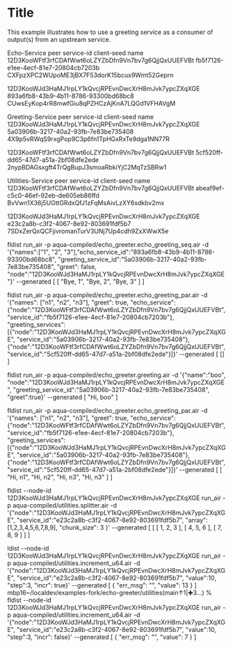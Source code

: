 # Title

This example illustrates how to use a greeting service as a consumer of output(s) from an upstream service.

                    
Echo-Service
peer            service-id          client-seed    name 
12D3KooWFtf3rfCDAfWwt6oLZYZbDfn9Vn7bv7g6QjjQxUUEFVBt
fb5f7126-e1ee-4ecf-81e7-20804cb7203b
CXFpzXPC2WUpoME3jBX7F53dorK15bcux9Wmt52Geprn

12D3KooWJd3HaMJ1rpLY1kQvcjRPEvnDwcXrH8mJvk7ypcZXqXGE
893a6fb8-43b9-4b11-8786-93300bd68bc8
CUwsEyKop4rR8mwfGiu8qPZHCzAjKnA7LQGd1VFHAVgM


Greeting-Service
peer            service-id          client-seed  name 
12D3KooWJd3HaMJ1rpLY1kQvcjRPEvnDwcXrH8mJvk7ypcZXqXGE
5a03906b-3217-40a2-93fb-7e83be735408
4X9p5vRWqS9rxgPop9C3p6fn1TpHGxRxTe9dga1NN77R


12D3KooWFtf3rfCDAfWwt6oLZYZbDfn9Vn7bv7g6QjjQxUUEFVBt
5cf520ff-dd65-47d7-a51a-2bf08dfe2ede
2nypBDAGsxgft4TrQgBupJ3smoaRbkiYjC2MqTzSBRw1



Utilities-Service
peer            service-id          client-seed  name 
12D3KooWFtf3rfCDAfWwt6oLZYZbDfn9Vn7bv7g6QjjQxUUEFVBt
abeaf9ef-c5c0-46ef-92eb-de605eb86ffd
BvVwn1X36j5UGttGRdxQfJ1zFqMsAivLzXY6sdkbv2mx

12D3KooWJd3HaMJ1rpLY1kQvcjRPEvnDwcXrH8mJvk7ypcZXqXGE
e23c2a8b-c3f2-4067-8e92-803691fdf5b7
7SDxZerQxQCFjivromanTurV3UNj7Up4cdh9ZxXWwX5e



fldist run_air -p aqua-compiled/echo_greeter.echo_greeting_seq.air -d '{"names":["1", "2", "3"],"echo_service_id":"893a6fb8-43b9-4b11-8786-93300bd68bc8", "greeting_service_id":"5a03906b-3217-40a2-93fb-7e83be735408", "greet": false, "node":"12D3KooWJd3HaMJ1rpLY1kQvcjRPEvnDwcXrH8mJvk7ypcZXqXGE"}' --generated
[
  [
    "Bye, 1",
    "Bye, 2",
    "Bye, 3"
  ]
]


fldist run_air -p aqua-compiled/echo_greeter.echo_greeting_par.air -d '{"names": ["n1", "n2", "n3"], "greet": true, "echo_service":{"node":"12D3KooWFtf3rfCDAfWwt6oLZYZbDfn9Vn7bv7g6QjjQxUUEFVBt", "service_id":"fb5f7126-e1ee-4ecf-81e7-20804cb7203b"}, "greeting_services":[{"node":"12D3KooWJd3HaMJ1rpLY1kQvcjRPEvnDwcXrH8mJvk7ypcZXqXGE", "service_id":"5a03906b-3217-40a2-93fb-7e83be735408"},{"node":"12D3KooWFtf3rfCDAfWwt6oLZYZbDfn9Vn7bv7g6QjjQxUUEFVBt", "service_id":"5cf520ff-dd65-47d7-a51a-2bf08dfe2ede"}]}' --generated
[
  []
]

fldist run_air -p aqua-compiled/echo_greeter.greeting.air -d '{"name":"boo", "node":"12D3KooWJd3HaMJ1rpLY1kQvcjRPEvnDwcXrH8mJvk7ypcZXqXGE", "greeting_service_id":"5a03906b-3217-40a2-93fb-7e83be735408", "greet":true}' --generated
[
  "Hi, boo"
]




fldist run_air -p aqua-compiled/echo_greeter.echo_greeting_par.air -d '{"names": ["n1", "n2", "n3"], "greet": true, "echo_service":{"node":"12D3KooWFtf3rfCDAfWwt6oLZYZbDfn9Vn7bv7g6QjjQxUUEFVBt", "service_id":"fb5f7126-e1ee-4ecf-81e7-20804cb7203b"}, "greeting_services":[{"node":"12D3KooWJd3HaMJ1rpLY1kQvcjRPEvnDwcXrH8mJvk7ypcZXqXGE", "service_id":"5a03906b-3217-40a2-93fb-7e83be735408"},{"node":"12D3KooWFtf3rfCDAfWwt6oLZYZbDfn9Vn7bv7g6QjjQxUUEFVBt", "service_id":"5cf520ff-dd65-47d7-a51a-2bf08dfe2ede"}]}' --generated
[
  [
    "Hi, n1",
    "Hi, n2",
    "Hi, n3",
    "Hi, n3"
  ]
]




fldist --node-id 12D3KooWJd3HaMJ1rpLY1kQvcjRPEvnDwcXrH8mJvk7ypcZXqXGE run_air -p aqua-compiled/utilities.splitter.air -d '{"node":"12D3KooWJd3HaMJ1rpLY1kQvcjRPEvnDwcXrH8mJvk7ypcZXqXGE", "service_id":"e23c2a8b-c3f2-4067-8e92-803691fdf5b7", "array":[1,2,3,4,5,6,7,8,9], "chunk_size": 3 }'  --generated
[
  [
    [
      1,
      2,
      3
    ],
    [
      4,
      5,
      6
    ],
    [
      7,
      8,
      9
    ]
  ]
]


ldist --node-id 12D3KooWJd3HaMJ1rpLY1kQvcjRPEvnDwcXrH8mJvk7ypcZXqXGE run_air -p aqua-compiled/utilities.increment_u64.air -d '{"node":"12D3KooWJd3HaMJ1rpLY1kQvcjRPEvnDwcXrH8mJvk7ypcZXqXGE", "service_id":"e23c2a8b-c3f2-4067-8e92-803691fdf5b7", "value":10, "step":3, "incr": true}'  --generated
[
  {
    "err_msg": "",
    "value": 13
  }
]
mbp16~/localdev/examples-fork/echo-greeter/utilities(main↑1|✚3…) % fldist --node-id 12D3KooWJd3HaMJ1rpLY1kQvcjRPEvnDwcXrH8mJvk7ypcZXqXGE run_air -p aqua-compiled/utilities.increment_u64.air -d '{"node":"12D3KooWJd3HaMJ1rpLY1kQvcjRPEvnDwcXrH8mJvk7ypcZXqXGE", "service_id":"e23c2a8b-c3f2-4067-8e92-803691fdf5b7", "value":10, "step":3, "incr": false}'  --generated
[
  {
    "err_msg": "",
    "value": 7
  }
]